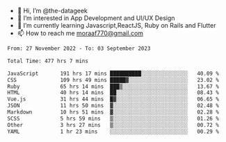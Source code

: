- 👋 Hi, I’m @the-datageek
- 👀 I’m interested in App Development and UI/UX Design
- 🌱 I’m currently learning Javascript,ReactJS, Ruby on Rails and Flutter
- 📫 How to reach me moraaf770@gmail.com

<!---
the-datageek/the-datageek is a ✨ special ✨ repository because its `README.md` (this file) appears on your GitHub profile.
You can click the Preview link to take a look at your changes.
--->
<!--START_SECTION:waka-->

```txt
From: 27 November 2022 - To: 03 September 2023

Total Time: 477 hrs 7 mins

JavaScript       191 hrs 17 mins ██████████░░░░░░░░░░░░░░░   40.09 %
CSS              109 hrs 49 mins █████▓░░░░░░░░░░░░░░░░░░░   23.02 %
Ruby             65 hrs 14 mins  ███▒░░░░░░░░░░░░░░░░░░░░░   13.67 %
HTML             40 hrs 14 mins  ██░░░░░░░░░░░░░░░░░░░░░░░   08.43 %
Vue.js           31 hrs 44 mins  █▓░░░░░░░░░░░░░░░░░░░░░░░   06.65 %
JSON             11 hrs 50 mins  ▓░░░░░░░░░░░░░░░░░░░░░░░░   02.48 %
Markdown         10 hrs 51 mins  ▓░░░░░░░░░░░░░░░░░░░░░░░░   02.28 %
SCSS             5 hrs 59 mins   ▒░░░░░░░░░░░░░░░░░░░░░░░░   01.26 %
Other            3 hrs 27 mins   ▒░░░░░░░░░░░░░░░░░░░░░░░░   00.72 %
YAML             1 hr 23 mins    ░░░░░░░░░░░░░░░░░░░░░░░░░   00.29 %
```

<!--END_SECTION:waka-->

